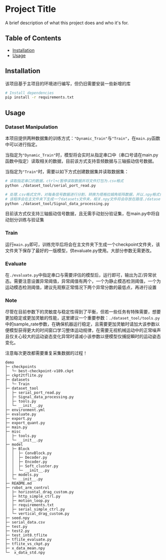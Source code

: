 # Project Title

A brief description of what this project does and who it's for.

## Table of Contents

- [Installation](#installation)
- [Usage](#usage)
<!-- - [Contributing](#contributing)
- [License](#license)
- [Contact](#contact) -->

## Installation

该项目基于主项目的环境进行编写，但仍旧需要安装一些新增的库

```bash
# Install dependencies
pip install -r requirements.txt
```

## Usage

### Dataset Manipulation
本项目提供两种数据集的训练方式：```"Dynamic_Train"```与```"Train"```，在```main.py```函数中可以进行指定。

当指定为```"Dynamic_Train"```时，模型将会实时从指定串口中（串口号请在main.py函数中指定）读取相关的数据，目前该方式支持音频数据与三轴振动信号数据。

当指定为```"Train"```时，需要以如下方式创建数据集并读取数据集：
```bash
# 读取指定串口的数据，ctrl+c暂停读取数据并将文件打包为.csv格式
python ./dataset_tool/serial_port_read.py

# 处理.csv格式文件，对每条信号数据进行分割，转换为塔格拉姆角矩阵数据，并以.npy格式保存每个矩阵
# 该程序会在主文件夹下生成一个datasets文件夹，相关.npy文件将会存放在路径./datasets/Train/ 下
python ./dataset_tool/Signal_data_processing.py
```
目前该方式仅支持三轴振动信号数据，且无需手动划分验证集，在main.py中将自动划分训练与验证集

### Train
运行```main.py```即可，训练完毕后将会在主文件夹下生成一个checkpoint文件夹，该文件夹下保存了最好的一版模型，供evaluate.py使用。大部分参数无需更改。

### Evaluate

在```./evaluate.py```中指定串口与需要评估的模型后，运行即可，输出为正/异常状态。需要注意设置异常阈值，异常阈值有两个，一个为静止模态检测阈值，一个为运动模态检测阈值，建议先观察正常情况下两个异常分数的最低点，再进行设置

### Note

尽管在目前参数下的灵敏度与稳定性得到了平衡，但若一些任务有特殊需要，想要更加稳定或更加灵敏的性能，这里建议一个重要参数：```./dataset_tool/tools.py``` 中的sample_rate参数，在确保机器运行稳定，且需要更加灵敏时请加大该参数以便模型获得更大的时间窗口学习整体运动规律，在需要无视机械运动中的正常噪声且仅关心较大的运动姿态变化异常时请减小该参数以便模型仅捕捉瞬时的运动姿态变化。

注意每次更改都需要重复采集数据的过程！


```
demo
├─ checkpoints
│  └─ best-checkpoint-v189.ckpt
├─ ckpt2tflite.py
├─ datasets
│  └─ Train
├─ dataset_tool
│  ├─ serial_port_read.py
│  ├─ Signal_data_processing.py
│  ├─ tools.py
│  └─ __init__.py
├─ environment.yml
├─ evaluate.py
├─ export.py
├─ export_quant.py
├─ main.py
├─ misc
│  ├─ tools.py
│  └─ __init__.py
├─ model
│  ├─ Block
│  │  ├─ ConvBlock.py
│  │  ├─ Decoder.py
│  │  ├─ Encoder.py
│  │  ├─ Soft_cluster.py
│  │  └─ __init__.py
│  ├─ models.py
│  └─ __init__.py
├─ README.md
├─ robot_arm_control
│  ├─ horizontal_drag_custom.py
│  ├─ http_simple_ctrl.py
│  ├─ motion_loop.py
│  ├─ requirements.txt
│  ├─ serial_simple_ctrl.py
│  └─ vertical_drag_custom.py
├─ seed.npy
├─ serial_data.csv
├─ test.py
├─ test2.py
├─ test_int8.tflite
├─ tflite_evaluate.py
├─ tflite_vs_ckpt.py
├─ x_data_mean.npy
└─  x_data_std.npy

```